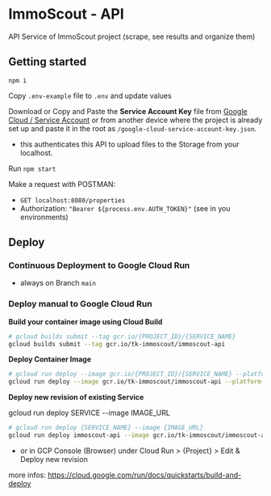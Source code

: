 # ImmoScout - API

API Service of ImmoScout project (scrape, see results and organize them)

## Getting started

```
npm i
```

Copy `.env-example` file to `.env` and update values

Download or Copy and Paste the **Service Account Key** file from [Google Cloud / Service Account](https://console.cloud.google.com/iam-admin/serviceaccounts) or from another device where the project is already set up and paste it in the root as `/google-cloud-service-account-key.json`.

-   this authenticates this API to upload files to the Storage from your localhost.

Run `npm start`

Make a request with POSTMAN:

-   `GET localhost:8080/properties`
-   Authorization: `"Bearer ${process.env.AUTH_TOKEN}"` (see in you environments)

## Deploy

### Continuous Deployment to Google Cloud Run

-   always on Branch `main`

### Deploy manual to Google Cloud Run

**Build your container image using Cloud Build**

```sh
# gcloud builds submit --tag gcr.io/{PROJECT_ID}/{SERVICE_NAME}
gcloud builds submit --tag gcr.io/tk-immoscout/immoscout-api
```

**Deploy Container Image**

```sh
# gcloud run deploy --image gcr.io/{PROJECT_ID}/{SERVICE_NAME} --platform managed
gcloud run deploy --image gcr.io/tk-immoscout/immoscout-api --platform managed
```

**Deploy new revision of existing Service**

gcloud run deploy SERVICE --image IMAGE_URL

```sh
# gcloud run deploy {SERVICE_NAME} --image {IMAGE_URL}
gcloud run deploy immoscout-api --image gcr.io/tk-immoscout/immoscout-api
```

-   or in GCP Console (Browser) under Cloud Run > {Project} > Edit & Deploy new revision

more infos: https://cloud.google.com/run/docs/quickstarts/build-and-deploy
